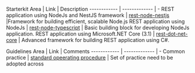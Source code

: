 Starterkit
Area | Link | Description
------------ | ------------- | - 
REST application using NodeJs and NestJS framework |  [rest-node-nestjs](https://github.com/NeoSOFT-Technologies/rest-node-nestjs) |Framework for building efficient, scalable Node.js
REST application using NodeJs |  [rest-node-typescript](https://github.com/NeoSOFT-Technologies/rest-node-typescript) | Basic building block for developing NodeJs application.
REST application using Microsoft.NET Core (3.1) |  [rest-dot-net-core](https://github.com/NeoSOFT-Technologies/rest-dot-net-core) | Advanced framework for building REST application using C#.


Guidelines
Area | Link | Comments
------------ | ------------- | - 
Common practice | [standard opeerating procedure](https://github.com/NeoSOFT-Technologies/standard-operating-procedure) | Set of practice need to be adopted across

